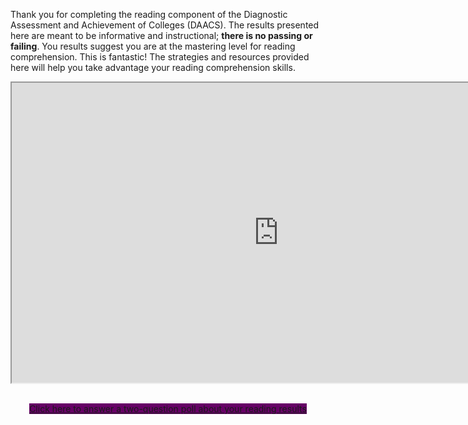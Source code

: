 Thank you for completing the reading component of the Diagnostic Assessment and Achievement of Colleges (DAACS). The results presented here are meant to be informative and instructional; **there is no passing or failing**. You results suggest you are at the mastering level for reading comprehension. This is fantastic! The strategies and resources provided here will help you take advantage your reading comprehension skills.

<div class="embed-responsive embed-responsive-16by9"><iframe width="853" height="480" src="https://player.vimeo.com/video/212248113"></iframe></div>


<p class="hidden-for-nonconsenting" style="text-align:center;"><br />
<a href="https://www.surveymonkey.com/r/JSKR66R" class="btn btn-primary btn-lg" style="background-color: #660066;" target="_blank">Click here to answer a two-question poll about your reading results</a>
</p>
